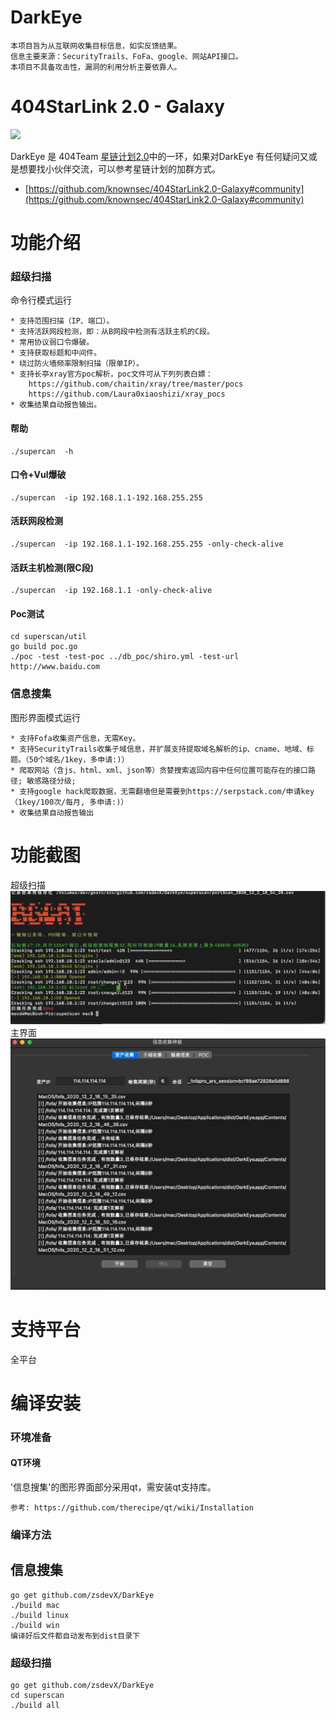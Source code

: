# DarkEye
```
本项目旨为从互联网收集目标信息，如实反馈结果。
信息主要来源：SecurityTrails、FoFa、google、网站API接口。
本项目不具备攻击性，漏洞的利用分析主要依靠人。
```

# 404StarLink 2.0 - Galaxy
![](https://github.com/knownsec/404StarLink-Project/raw/master/logo.png)

DarkEye 是 404Team [星链计划2.0](https://github.com/knownsec/404StarLink2.0-Galaxy)中的一环，如果对DarkEye 有任何疑问又或是想要找小伙伴交流，可以参考星链计划的加群方式。

- [https://github.com/knownsec/404StarLink2.0-Galaxy#community](https://github.com/knownsec/404StarLink2.0-Galaxy#community)

功能介绍
===
### 超级扫描
命令行模式运行
```aidl
* 支持范围扫描（IP、端口）。
* 支持活跃网段检测，即：从B网段中检测有活跃主机的C段。
* 常用协议弱口令爆破。
* 支持获取标题和中间件。
* 绕过防火墙频率限制扫描（限单IP）。
* 支持长亭xray官方poc解析，poc文件可从下列列表白嫖：
    https://github.com/chaitin/xray/tree/master/pocs
    https://github.com/Laura0xiaoshizi/xray_pocs
* 收集结果自动报告输出。
```

#### 帮助
```aidl
./supercan  -h
```

#### 口令+Vul爆破
```aidl
./supercan  -ip 192.168.1.1-192.168.255.255
```
#### 活跃网段检测
```aidl
./supercan  -ip 192.168.1.1-192.168.255.255 -only-check-alive
```

#### 活跃主机检测(限C段)
```aidl
./supercan  -ip 192.168.1.1 -only-check-alive
```

#### Poc测试
```aidl
cd superscan/util
go build poc.go
./poc -test -test-poc ../db_poc/shiro.yml -test-url http://www.baidu.com
```

### 信息搜集
图形界面模式运行
```aidl
* 支持Fofa收集资产信息，无需Key。
* 支持SecurityTrails收集子域信息，并扩展支持提取域名解析的ip、cname、地域、标题。（50个域名/1key，多申请:)）
* 爬取网站（含js、html、xml、json等）贪婪搜索返回内容中任何位置可能存在的接口路径; 敏感路径分级;
* 支持google hack爬取数据，无需翻墙但是需要到https://serpstack.com/申请key（1key/100次/每月, 多申请:)）
* 收集结果自动报告输出    
```

功能截图
===
超级扫描
![avatar](screenshot/superscan.jpg)
主界面
![avatar](screenshot/darkeye.jpg)


支持平台
===
全平台


编译安装
===

### 环境准备
#### QT环境
'信息搜集'的图形界面部分采用qt，需安装qt支持库。
```qt
参考: https://github.com/therecipe/qt/wiki/Installation
```

### 编译方法
## 信息搜集
```golnag
go get github.com/zsdevX/DarkEye
./build mac
./build linux
./build win
编译好后文件都自动发布到dist目录下
```

### 超级扫描
```golang
go get github.com/zsdevX/DarkEye
cd superscan
./build all
```

